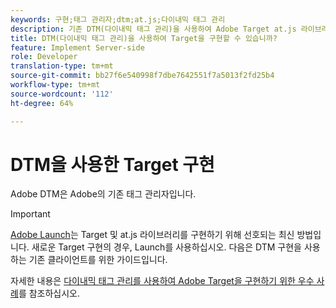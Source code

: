 ```yaml
---
keywords: 구현;태그 관리자;dtm;at.js;다이내믹 태그 관리
description: 기존 DTM(다이내믹 태그 관리)을 사용하여 Adobe Target at.js 라이브러리를 구현하는 방법을 알아봅니다. Adobe 실행은 Target 구현에 권장되는 방법입니다.
title: DTM(다이내믹 태그 관리)을 사용하여 Target을 구현할 수 있습니까?
feature: Implement Server-side
role: Developer
translation-type: tm+mt
source-git-commit: bb27f6e540998f7dbe7642551f7a5013f2fd25b4
workflow-type: tm+mt
source-wordcount: '112'
ht-degree: 64%

---
```



# DTM을 사용한 Target 구현

Adobe DTM은 Adobe의 기존 태그 관리자입니다.

>[!IMPORTANT]
>
>[Adobe Launch](/help/c-implementing-target/c-implementing-target-for-client-side-web/how-to-deployatjs/cmp-implementing-target-using-adobe-launch.md#topic_5234DDAEB0834333BD6BA1B05892FC25)는 Target 및 at.js 라이브러리를 구현하기 위해 선호되는 최신 방법입니다. 새로운 Target 구현의 경우, Launch를 사용하십시오. 다음은 DTM 구현을 사용하는 기존 클라이언트를 위한 가이드입니다.

자세한 내용은 [다이내믹 태그 관리를 사용하여 Adobe Target을 구현하기 위한 우수 사례](https://experienceleague.adobe.com/docs/dtm/implementing/overview.html)를 참조하십시오.
